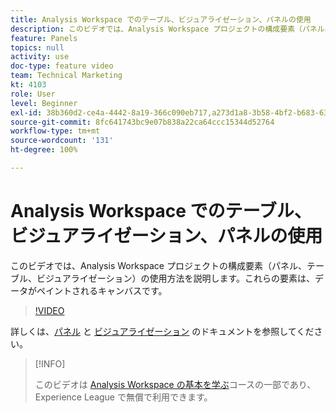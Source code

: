 ```yaml
---
title: Analysis Workspace でのテーブル、ビジュアライゼーション、パネルの使用
description: このビデオでは、Analysis Workspace プロジェクトの構成要素（パネル、テーブル、ビジュアライゼーション）の使用方法を説明します。これらの要素は、データがペイントされるキャンバスです。
feature: Panels
topics: null
activity: use
doc-type: feature video
team: Technical Marketing
kt: 4103
role: User
level: Beginner
exl-id: 38b360d2-ce4a-4442-8a19-366c090eb717,a273d1a8-3b58-4bf2-b683-638d26a1cc4e
source-git-commit: 8fc641743bc9e07b838a22ca64ccc15344d52764
workflow-type: tm+mt
source-wordcount: '131'
ht-degree: 100%

---
```


# Analysis Workspace でのテーブル、ビジュアライゼーション、パネルの使用

このビデオでは、Analysis Workspace プロジェクトの構成要素（パネル、テーブル、ビジュアライゼーション）の使用方法を説明します。これらの要素は、データがペイントされるキャンバスです。

>[!VIDEO](https://video.tv.adobe.com/v/30369/?quality=12&learn=on)

詳しくは、[パネル](https://experienceleague.adobe.com/docs/analytics/analyze/analysis-workspace/panels/panels.html?lang=ja) と [ビジュアライゼーション](https://experienceleague.adobe.com/docs/analytics/analyze/analysis-workspace/visualizations/freeform-analysis-visualizations.html?lang=ja) のドキュメントを参照してください。

>[!INFO]
>
> このビデオは [Analysis Workspace の基本を学ぶ](https://experienceleague.adobe.com/?recommended=Analytics-U-1-2020.1.workspace)コースの一部であり、Experience League で無償で利用できます。
